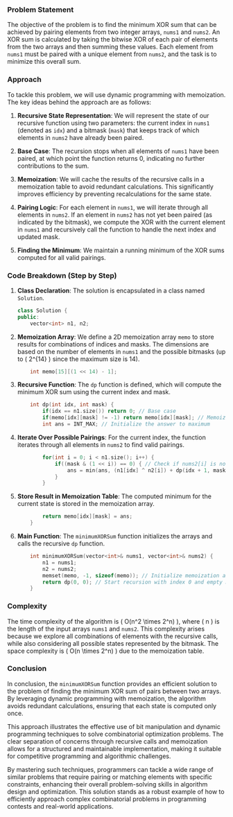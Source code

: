 ### Problem Statement

The objective of the problem is to find the minimum XOR sum that can be achieved by pairing elements from two integer arrays, `nums1` and `nums2`. An XOR sum is calculated by taking the bitwise XOR of each pair of elements from the two arrays and then summing these values. Each element from `nums1` must be paired with a unique element from `nums2`, and the task is to minimize this overall sum.

### Approach

To tackle this problem, we will use dynamic programming with memoization. The key ideas behind the approach are as follows:

1. **Recursive State Representation**: We will represent the state of our recursive function using two parameters: the current index in `nums1` (denoted as `idx`) and a bitmask (`mask`) that keeps track of which elements in `nums2` have already been paired.

2. **Base Case**: The recursion stops when all elements of `nums1` have been paired, at which point the function returns 0, indicating no further contributions to the sum.

3. **Memoization**: We will cache the results of the recursive calls in a memoization table to avoid redundant calculations. This significantly improves efficiency by preventing recalculations for the same state.

4. **Pairing Logic**: For each element in `nums1`, we will iterate through all elements in `nums2`. If an element in `nums2` has not yet been paired (as indicated by the bitmask), we compute the XOR with the current element in `nums1` and recursively call the function to handle the next index and updated mask.

5. **Finding the Minimum**: We maintain a running minimum of the XOR sums computed for all valid pairings.

### Code Breakdown (Step by Step)

1. **Class Declaration**: The solution is encapsulated in a class named `Solution`.

   ```cpp
   class Solution {
   public:
       vector<int> n1, n2;
   ```

2. **Memoization Array**: We define a 2D memoization array `memo` to store results for combinations of indices and masks. The dimensions are based on the number of elements in `nums1` and the possible bitmasks (up to \( 2^{14} \) since the maximum size is 14).

   ```cpp
       int memo[15][(1 << 14) - 1];
   ```

3. **Recursive Function**: The `dp` function is defined, which will compute the minimum XOR sum using the current index and mask.

   ```cpp
       int dp(int idx, int mask) {
           if(idx == n1.size()) return 0; // Base case
           if(memo[idx][mask] != -1) return memo[idx][mask]; // Memoization check
           int ans = INT_MAX; // Initialize the answer to maximum
   ```

4. **Iterate Over Possible Pairings**: For the current index, the function iterates through all elements in `nums2` to find valid pairings.

   ```cpp
           for(int i = 0; i < n1.size(); i++) {
               if((mask & (1 << i)) == 0) { // Check if nums2[i] is not used
                   ans = min(ans, (n1[idx] ^ n2[i]) + dp(idx + 1, mask + (1 << i)));
               }
           }
   ```

5. **Store Result in Memoization Table**: The computed minimum for the current state is stored in the memoization array.

   ```cpp
           return memo[idx][mask] = ans;
       }
   ```

6. **Main Function**: The `minimumXORSum` function initializes the arrays and calls the recursive `dp` function.

   ```cpp
       int minimumXORSum(vector<int>& nums1, vector<int>& nums2) {
           n1 = nums1;
           n2 = nums2;
           memset(memo, -1, sizeof(memo)); // Initialize memoization array
           return dp(0, 0); // Start recursion with index 0 and empty mask
       }
   ```

### Complexity

The time complexity of the algorithm is \( O(n^2 \times 2^n) \), where \( n \) is the length of the input arrays `nums1` and `nums2`. This complexity arises because we explore all combinations of elements with the recursive calls, while also considering all possible states represented by the bitmask. The space complexity is \( O(n \times 2^n) \) due to the memoization table.

### Conclusion

In conclusion, the `minimumXORSum` function provides an efficient solution to the problem of finding the minimum XOR sum of pairs between two arrays. By leveraging dynamic programming with memoization, the algorithm avoids redundant calculations, ensuring that each state is computed only once.

This approach illustrates the effective use of bit manipulation and dynamic programming techniques to solve combinatorial optimization problems. The clear separation of concerns through recursive calls and memoization allows for a structured and maintainable implementation, making it suitable for competitive programming and algorithmic challenges.

By mastering such techniques, programmers can tackle a wide range of similar problems that require pairing or matching elements with specific constraints, enhancing their overall problem-solving skills in algorithm design and optimization. This solution stands as a robust example of how to efficiently approach complex combinatorial problems in programming contests and real-world applications.